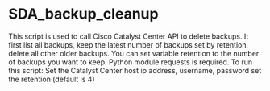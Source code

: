 # SDA_backup_cleanup
This script is used to call Cisco Catalyst Center API to delete backups.
It first list all backups, keep the latest number of backups set by retention, delete all other older backups.
You can set variable retention to the number of backups you want to keep.
Python module requests is required.
To run this script:
Set the Catalyst Center host ip address, username, password
set the retention (default is 4)

